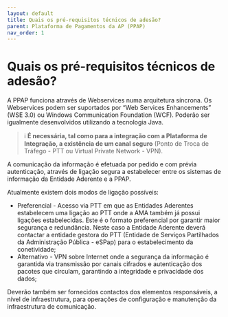 ```yaml
---
layout: default
title: Quais os pré-requisitos técnicos de adesão?
parent: Plataforma de Pagamentos da AP (PPAP)
nav_order: 1
---
```


# Quais os pré-requisitos técnicos de adesão?

A PPAP funciona através de Webservices numa arquitetura síncrona. Os Webservices podem ser suportados por “Web Services Enhancements” (WSE 3.0) ou Windows Communication Foundation (WCF). Poderão ser igualmente desenvolvidos utilizando a tecnologia Java.

> ℹ️ **É necessária, tal como para a integração com a Plataforma de Integração, a existência de um canal seguro** (Ponto de Troca de Tráfego - PTT ou Virtual Private Network - VPN).


A comunicação da informação é efetuada por pedido e com prévia autenticação, através de ligação segura a estabelecer entre os sistemas de informação da Entidade Aderente e a PPAP.  &#x20;

Atualmente existem dois modos de ligação possíveis:  &#x20;

* Preferencial - Acesso via PTT em que as Entidades Aderentes estabelecem uma ligação ao PTT onde a AMA também já possui ligações estabelecidas. Este é o formato preferencial por garantir maior segurança e redundância. Neste caso a Entidade Aderente deverá contactar a entidade gestora do PTT (Entidade de Serviços Partilhados da Administração Pública - eSPap) para o estabelecimento da conetividade; &#x20;
* Alternativo - VPN sobre Internet onde a segurança da informação é garantida via transmissão por canais cifrados e autenticação dos pacotes que circulam, garantindo a integridade e privacidade dos dados;  &#x20;

Deverão também ser fornecidos contactos dos elementos responsáveis, a nível de infraestrutura, para operações de configuração e manutenção da infraestrutura de comunicação.&#x20;

